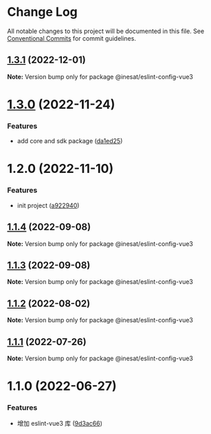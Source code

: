 # Change Log

All notable changes to this project will be documented in this file.
See [Conventional Commits](https://conventionalcommits.org) for commit guidelines.

## [1.3.1](https://gitlab.inesa-t.com/sh-trace/front-end/inesat/compare/@inesat/eslint-config-vue3@1.3.0...@inesat/eslint-config-vue3@1.3.1) (2022-12-01)

**Note:** Version bump only for package @inesat/eslint-config-vue3





# [1.3.0](https://gitlab.inesa-t.com/sh-trace/front-end/inesat/compare/@inesat/eslint-config-vue3@1.2.0...@inesat/eslint-config-vue3@1.3.0) (2022-11-24)


### Features

* add core and sdk package ([da1ed25](https://gitlab.inesa-t.com/sh-trace/front-end/inesat/commit/da1ed259263a435d628b7cde7f9ffc7857f188a9))





# 1.2.0 (2022-11-10)


### Features

* init project ([a922940](https://gitlab.inesa-t.com/sh-trace/inesat/commit/a922940b6f27e64561ac0d4c0cd5a109dd8728a3))





## [1.1.4](https://gitlab.inesa-t.com/sh-trace/inesat/compare/@inesat/eslint-config-vue3@1.1.3...@inesat/eslint-config-vue3@1.1.4) (2022-09-08)

**Note:** Version bump only for package @inesat/eslint-config-vue3





## [1.1.3](https://gitlab.inesa-t.com/sh-trace/inesat/compare/@inesat/eslint-config-vue3@1.1.2...@inesat/eslint-config-vue3@1.1.3) (2022-09-08)

**Note:** Version bump only for package @inesat/eslint-config-vue3





## [1.1.2](https://gitlab.inesa-t.com/sh-trace/inesat/compare/@inesat/eslint-config-vue3@1.1.1...@inesat/eslint-config-vue3@1.1.2) (2022-08-02)

**Note:** Version bump only for package @inesat/eslint-config-vue3





## [1.1.1](https://gitlab.inesa-t.com/sh-trace/inesat/compare/@inesat/eslint-config-vue3@1.1.0...@inesat/eslint-config-vue3@1.1.1) (2022-07-26)

**Note:** Version bump only for package @inesat/eslint-config-vue3





# 1.1.0 (2022-06-27)


### Features

* 增加 eslint-vue3 库 ([9d3ac66](http://gitlab.inesa-t.com/sh-trace/inesat/commit/9d3ac669bf21c33389465209faee1c053788517e))
